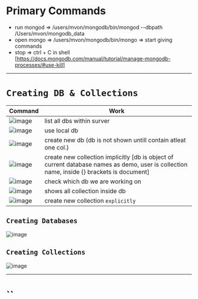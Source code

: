 # Primary Commands
  * run mongod => /users/mvon/mongodb/bin/mongod --dbpath /Users/mvon/mongodb_data
  * open mongo => /users/mvon/mongodb/bin/mongo   => start giving commands 
  * stop => ctrl + C in shell [https://docs.mongodb.com/manual/tutorial/manage-mongodb-processes/#use-kill]
----

# `Creating DB & Collections`

Command | Work
------ | --------
![image](https://user-images.githubusercontent.com/26667491/127486180-65e03a7f-e014-4531-ae38-e98c15723bc3.png) | list all dbs within surver 
![image](https://user-images.githubusercontent.com/26667491/127486265-fd883bd2-1ffd-40be-9bf3-becd75cb6c33.png) | use local db 
![image](https://user-images.githubusercontent.com/26667491/127486318-7a6ea2c8-1427-464e-adf6-ea80f48215d3.png) | create new db (db is not shown untill contain atleat one col.)  
![image](https://user-images.githubusercontent.com/26667491/127486667-cf09ab31-4c3a-4d5b-a363-1c346773b480.png) | create new collection implicitly [db is object of current database names as demo, user is collection name, inside {} brackets is document] 
![image](https://user-images.githubusercontent.com/26667491/127487922-a015b5b9-cfe0-4429-8931-87f40593bf5b.png) | check which db we are working on 
![image](https://user-images.githubusercontent.com/26667491/127486930-e2203403-28b9-4335-bc45-11749f3d0b49.png) | shows all collection inside db
![image](https://user-images.githubusercontent.com/26667491/127487347-1def44f9-fe7c-45c1-8a08-e84c0c4d6762.png) | create new collection `explicitly`


## `Creating Databases`
![image](https://user-images.githubusercontent.com/26667491/127488475-5525843b-46de-4777-9e6f-e05640c659f3.png)

## `Creating Collections`
![image](https://user-images.githubusercontent.com/26667491/127488566-e25df411-6d86-48e7-be42-7d9d56b1ac1b.png)

---

# ``
